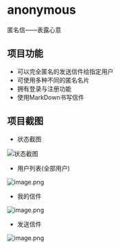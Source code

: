 # anonymous
匿名信——表露心意



## 项目功能

- 可以完全匿名的发送信件给指定用户
- 可使用多种不同的匿名名片
- 拥有登录与注册功能
- 使用MarkDown书写信件



## 项目截图

- 状态截图

![状态截图](https://i.loli.net/2021/11/18/vjZUeRQqbBpck3H.png)

- 用户列表(全部用户)

![image.png](https://i.loli.net/2021/11/18/uP93KjZzcUBrbn5.png)

- 我的信件

![image.png](https://i.loli.net/2021/11/18/DviwjlV7TehScR1.png)

- 发送信件

![image.png](https://i.loli.net/2021/11/18/biOvXw8EyBZlpDe.png)
